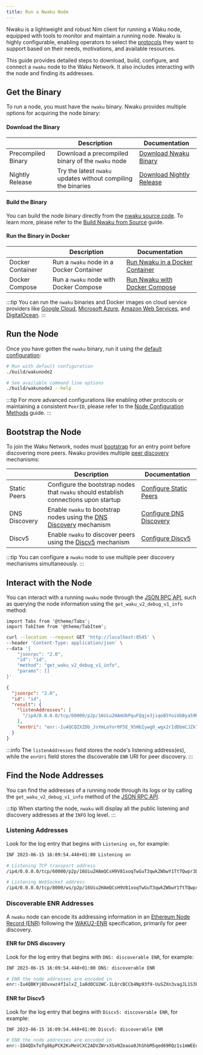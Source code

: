 ```yaml
---
title: Run a Nwaku Node
---
```


Nwaku is a lightweight and robust Nim client for running a Waku node, equipped with tools to monitor and maintain a running node. Nwaku is highly configurable, enabling operators to select the [protocols](/overview/concepts/protocols) they want to support based on their needs, motivations, and available resources.

This guide provides detailed steps to download, build, configure, and connect a `nwaku` node to the Waku Network. It also includes interacting with the node and finding its addresses.

## Get the Binary

To run a node, you must have the `nwaku` binary. Nwaku provides multiple options for acquiring the node binary:

#### Download the Binary

|                    | Description                                                   | Documentation                                                                      |
| ------------------ | ------------------------------------------------------------- | ---------------------------------------------------------------------------------- |
| Precompiled Binary | Download a precompiled binary of the `nwaku` node             | [Download Nwaku Binary](https://github.com/waku-org/nwaku/tags)                    |
| Nightly Release    | Try the latest `nwaku` updates without compiling the binaries | [Download Nightly Release](https://github.com/waku-org/nwaku/releases/tag/nightly) |

#### Build the Binary

You can build the node binary directly from the [nwaku source code](https://github.com/waku-org/nwaku). To learn more, please refer to the [Build Nwaku from Source](/guides/nwaku/build-source) guide.

#### Run the Binary in Docker

|                  | Description                              | Documentation                                                     |
| ---------------- | ---------------------------------------- | ----------------------------------------------------------------- |
| Docker Container | Run a `nwaku` node in a Docker Container | [Run Nwaku in a Docker Container](/guides/nwaku/run-docker)       |
| Docker Compose   | Run a `nwaku` node with Docker Compose   | [Run Nwaku with Docker Compose](/guides/nwaku/run-docker-compose) |

:::tip
You can run the `nwaku` binaries and Docker images on cloud service providers like [Google Cloud](https://cloud.google.com/), [Microsoft Azure](https://azure.microsoft.com/), [Amazon Web Services](https://aws.amazon.com/), and [DigitalOcean](https://www.digitalocean.com/).
:::

## Run the Node

Once you have gotten the `nwaku` binary, run it using the [default configuration](/guides/reference/node-config-methods#default-configuration-values):

```bash
# Run with default configuration
./build/wakunode2

# See available command line options
./build/wakunode2 --help
```

:::tip
For more advanced configurations like enabling other protocols or maintaining a consistent `PeerID`, please refer to the [Node Configuration Methods](/guides/reference/node-config-methods) guide.
:::

## Bootstrap the Node

To join the Waku Network, nodes must [bootstrap](/overview/reference/glossary#bootstrapping) for an entry point before discovering more peers. Nwaku provides multiple [peer discovery](/overview/concepts/peer-discovery) mechanisms:

|               | Description                                                                                             | Documentation                                                                        |
| ------------- | ------------------------------------------------------------------------------------------------------- | ------------------------------------------------------------------------------------ |
| Static Peers  | Configure the bootstrap nodes that `nwaku` should establish connections upon startup                    | [Configure Static Peers](/guides/nwaku/configure-discovery#configure-static-peers)   |
| DNS Discovery | Enable `nwaku` to bootstrap nodes using the [DNS Discovery](/overview/concepts/dns-discovery) mechanism | [Configure DNS Discovery](/guides/nwaku/configure-discovery#configure-dns-discovery) |
| Discv5        | Enable `nwaku` to discover peers using the [Discv5](/overview/concepts/discv5) mechanism                | [Configure Discv5](/guides/nwaku/configure-discovery#configure-discv5)               |

:::tip
You can configure a `nwaku` node to use multiple peer discovery mechanisms simultaneously.
:::

## Interact with the Node

You can interact with a running `nwaku` node through the [JSON RPC API](https://rfc.vac.dev/spec/16/), such as querying the node information using the `get_waku_v2_debug_v1_info` method:

```mdx-code-block
import Tabs from '@theme/Tabs';
import TabItem from '@theme/TabItem';
```

<Tabs>
<TabItem value="request" label="Request">

```bash
curl --location --request GET 'http://localhost:8545' \
--header 'Content-Type: application/json' \
--data '{
	"jsonrpc": "2.0",
	"id": "id",
	"method": "get_waku_v2_debug_v1_info",
	"params": []
}'
```

</TabItem>
<TabItem value="response" label="Response">

```json
{
  "jsonrpc": "2.0",
  "id": "id",
  "result": {
    "listenAddresses": [
      "/ip4/0.0.0.0/tcp/60000/p2p/16Uiu2HAmUbPquFQqje3jiqoB5YoiUbBya59NB4qqEzeiTNGHeA6w"
    ],
    "enrUri": "enr:-Iu4QCQZXZDb_JsYmLoYor0F5E_95HbIywgO_wgx2rIdDbmCJZkTzmlCr0wmMzV47lgik_tVwww5mIng90Ris83TisMBgmlkgnY0gmlwhAAAAACJc2VjcDI1NmsxoQPszztG-Ev52ZB7tk0jF8s6Md4KvyY_rhzNZokaaB_ABIN0Y3CC6mCFd2FrdTIB"
  }
}
```

</TabItem>
</Tabs>

:::info
The `listenAddresses` field stores the node's listening address(es), while the `enrUri` field stores the discoverable `ENR` URI for peer discovery.
:::

## Find the Node Addresses

You can find the addresses of a running node through its logs or by calling the `get_waku_v2_debug_v1_info` method of the [JSON RPC API](https://rfc.vac.dev/spec/16/).

:::tip
When starting the node, `nwaku` will display all the public listening and discovery addresses at the `INFO` log level.
:::

### Listening Addresses

Look for the log entry that begins with `Listening on`, for example:

```txt title="Nwaku Log Output"
INF 2023-06-15 16:09:54.448+01:00 Listening on                               topics="waku node" tid=1623445 file=waku_node.nim:922 full=[/ip4/0.0.0.0/tcp/60000/p2p/16Uiu2HAmQCsH9V81xoqTwGuT3qwkZWbwY1TtTQwpr3DjHU2TSwMn][/ip4/0.0.0.0/tcp/8000/ws/p2p/16Uiu2HAmQCsH9V81xoqTwGuT3qwkZWbwY1TtTQwpr3DjHU2TSwMn]
```

```bash
# Listening TCP transport address
/ip4/0.0.0.0/tcp/60000/p2p/16Uiu2HAmQCsH9V81xoqTwGuT3qwkZWbwY1TtTQwpr3DjHU2TSwMn

# Listening WebSocket address
/ip4/0.0.0.0/tcp/8000/ws/p2p/16Uiu2HAmQCsH9V81xoqTwGuT3qwkZWbwY1TtTQwpr3DjHU2TSwMn
```

### Discoverable ENR Addresses

A `nwaku` node can encode its addressing information in an [Ethereum Node Record (ENR)](https://eips.ethereum.org/EIPS/eip-778) following the [WAKU2-ENR](https://rfc.vac.dev/spec/31/) specification, primarily for peer discovery.

#### ENR for DNS discovery

Look for the log entry that begins with `DNS: discoverable ENR`, for example:

```txt title="Nwaku Log Output"
INF 2023-06-15 16:09:54.448+01:00 DNS: discoverable ENR                      topics="waku node" tid=1623445 file=waku_node.nim:923 enr=enr:-Iu4QBKYj8Ovxwz4fIalxZ_1a8dOCU2WC-1LQrcBCCb4Np93f9-UuSZXn3vagJL1S3k3hwRYfOp3JSbW7_VqwtqMIeMBgmlkgnY0gmlwhAAAAACJc2VjcDI1NmsxoQOrmyV59dAzY4ZKrvrj32VOoZbLby8dCKFnXnqhIdQ0NYN0Y3CC6mCFd2FrdTIB
```

```bash
# ENR the node addresses are encoded in
enr:-Iu4QBKYj8Ovxwz4fIalxZ_1a8dOCU2WC-1LQrcBCCb4Np93f9-UuSZXn3vagJL1S3k3hwRYfOp3JSbW7_VqwtqMIeMBgmlkgnY0gmlwhAAAAACJc2VjcDI1NmsxoQOrmyV59dAzY4ZKrvrj32VOoZbLby8dCKFnXnqhIdQ0NYN0Y3CC6mCFd2FrdTIB
```

#### ENR for Discv5

Look for the log entry that begins with `Discv5: discoverable ENR`, for example:

```txt title="Nwaku Log Output"
INF 2023-06-15 16:09:54.448+01:00 Discv5: discoverable ENR                   topics="waku node" tid=1623445 file=waku_node.nim:924 enr=enr:-IO4QDxToTg86pPCK2KvMeVCXC2ADVZWrxXSvNZeaoa0JhShbM5qed69RQz1s1mWEEqJ3aoklo_7EU9iIBcPMVeKlCQBgmlkgnY0iXNlY3AyNTZrMaEDdBHK1Gx6y_zv5DVw5Qb3DtSOMmVHTZO1WSORrF2loL2DdWRwgiMohXdha3UyAw
```

```bash
# ENR the node addresses are encoded in
enr:-IO4QDxToTg86pPCK2KvMeVCXC2ADVZWrxXSvNZeaoa0JhShbM5qed69RQz1s1mWEEqJ3aoklo_7EU9iIBcPMVeKlCQBgmlkgnY0iXNlY3AyNTZrMaEDdBHK1Gx6y_zv5DVw5Qb3DtSOMmVHTZO1WSORrF2loL2DdWRwgiMohXdha3UyAw
```
